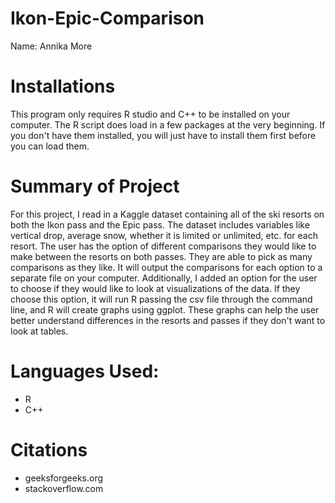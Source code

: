 # Ikon-Epic-Comparison
Name: Annika More

# Installations 
This program only requires R studio and C++ to be installed on your computer. The R script does load in a few 
packages at the very beginning. If you don't have them installed, you will just have to install them first before 
you can load them. 

# Summary of Project
For this project, I read in a Kaggle dataset containing all of the ski resorts on both the Ikon pass and the Epic pass. The dataset includes variables like vertical drop, average snow, whether it is limited or unlimited, etc. for each resort. The user has the option of different comparisons they would like to make between the resorts on both passes. They are able to pick as many comparisons as they like. It will output the comparisons for each option to a separate file on your computer. Additionally, I added an option for the user to choose if they would like to look at visualizations of the data. If they choose this option, it will run R passing the csv file through the command line, and R will create graphs using ggplot. These graphs can help the user better understand differences in the resorts and passes if they don't want to look at tables. 

# Languages Used:
- R
- C++

# Citations
- geeksforgeeks.org
- stackoverflow.com

